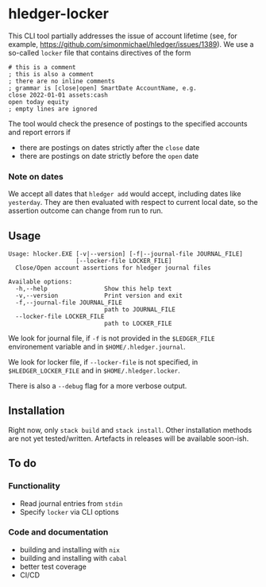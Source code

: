 # hledger-locker

This CLI tool partially addresses the issue of account lifetime (see, for example, https://github.com/simonmichael/hledger/issues/1389).
We use a so-called `locker` file that contains directives of the form
```ledger
# this is a comment
; this is also a comment
; there are no inline comments
; grammar is [close|open] SmartDate AccountName, e.g.
close 2022-01-01 assets:cash
open today equity
; empty lines are ignored
```

The tool would check the presence of postings to the specified accounts and report errors if
- there are postings on dates strictly after the `close` date
- there are postings on date strictly before the `open` date

### Note on dates
We accept all dates that `hledger add` would accept, including dates like `yesterday`.
They are then evaluated with respect to current local date, so the assertion outcome can change from run to run.

## Usage
```
Usage: hlocker.EXE [-v|--version] [-f|--journal-file JOURNAL_FILE]
                   [--locker-file LOCKER_FILE]
  Close/Open account assertions for hledger journal files

Available options:
  -h,--help                Show this help text
  -v,--version             Print version and exit
  -f,--journal-file JOURNAL_FILE
                           path to JOURNAL_FILE
  --locker-file LOCKER_FILE
                           path to LOCKER_FILE
```

We look for journal file, if `-f` is not provided in the `$LEDGER_FILE` environement variable and in `$HOME/.hledger.journal`.

We look for locker file, if `--locker-file` is not specified, in `$HLEDGER_LOCKER_FILE` and in `$HOME/.hledger.locker`.

There is also a `--debug` flag for a more verbose output.

## Installation

Right now, only `stack build` and `stack install`. Other installation methods are not yet tested/written.
Artefacts in releases will be available soon-ish.

## To do

### Functionality

- Read journal entries from `stdin`
- Specify `locker` via CLI options

### Code and documentation

- building and installing with `nix`
- building and installing with `cabal`
- better test coverage
- CI/CD

